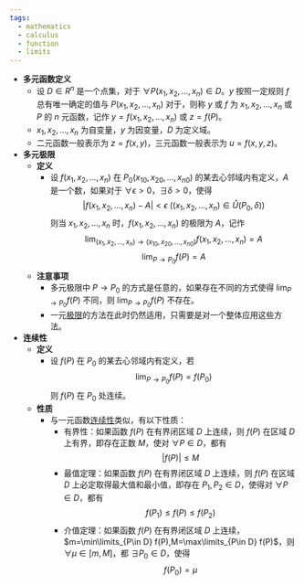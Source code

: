 ```yaml
---
tags:
  - mathematics
  - calculus
  - function
  - limits
---
```

- **多元函数定义**
	- 设 $D\in R^n$ 是一个点集，对于 $\forall P(x_1,x_2,\dots,x_n)\in D$。$y$ 按照一定规则 $f$ 总有唯一确定的值与 $P(x_1,x_2,\dots,x_n)$ 对于，则称 $y$ 或 $f$ 为 $x_1,x_2,\dots,x_n$ 或 $P$ 的 $n$ 元函数，记作 $y=f(x_1,x_2,\dots,x_n)$ 或 $z=f(P)$。
	- $x_1,x_2,\dots,x_n$ 为自变量，$y$ 为因变量，$D$ 为定义域。
	- 二元函数一般表示为 $z=f(x,y)$，三元函数一般表示为 $u=f(x,y,z)$。
- **多元极限**
	- **定义**
		- 设 $f(x_1,x_2,\dots,x_n)$ 在 $P_0(x_{10},x_{20},\dots,x_{n0})$ 的某去心邻域内有定义，$A$ 是一个数，如果对于 $\forall \epsilon>0$，$\exists \delta>0$，使得
		  $$
		  |f(x_1,x_2,\dots,x_n)-A|<\epsilon\ \left((x_1,x_2,\dots,x_n)\in \mathring U(P_0, \delta)\right)
		  $$
		  则当 $x_1,x_2,\dots,x_n$ 时，$f(x_1,x_2,\dots,x_n)$ 的极限为 $A$，记作
		  $$
		  \lim_{(x_1,x_2,\dots,x_n)\to(x_{10},x_{20},\dots,x_{n0})} f(x_1,x_2,\dots,x_n)=A
		  $$
		  $$
		  \lim_{P\to P_0} f(P)=A
		  $$
	- **注意事项**
		- 多元极限中 $P\to P_0$ 的方式是任意的，如果存在不同的方式使得 $\lim_{P\to P_0} f(P)$ 不同，则 $\lim_{P\to P_0} f(P)$ 不存在。
		- 一元[极限](/pages/mathematics/calculus/limit.md)的方法在此时仍然适用，只需要是对一个整体应用这些方法。
- **连续性**
	- **定义**
		- 设 $f(P)$ 在 $P_0$ 的某去心邻域内有定义，若
		  $$
		  \lim_{P\to P_0} f(P)=f(P_0)
		  $$
		  则 $f(P)$ 在 $P_0$ 处连续。
	- **性质**
		- 与一元函数[连续性](/pages/mathematics/calculus/function.md#oi6fm3)类似，有以下性质：
			- 有界性：如果函数 $f(P)$ 在有界闭区域 $D$ 上连续，则 $f(P)$ 在区域 $D$ 上有界，即存在正数 $M$，使对 $\forall P\in D$，都有
			  $$
			  |f(P)|\le M
			  $$
			- 最值定理：如果函数 $f(P)$ 在有界闭区域 $D$ 上连续，则 $f(P)$ 在区域 $D$ 上必定取得最大值和最小值，即存在 $P_1,P_2\in D$，使得对 $\forall P\in D$，都有
			  $$
			  f(P_1)\le f(P)\le f(P_2)
			  $$
			- 介值定理：如果函数 $f(P)$ 在有界闭区域 $D$ 上连续，$m=\min\limits_{P\in D} f(P),M=\max\limits_{P\in D} f(P)$，则 $\forall \mu\in [m,M]$，都 $\exists P_0\in D$，使得
			  $$
			  f(P_0)=\mu
			  $$
